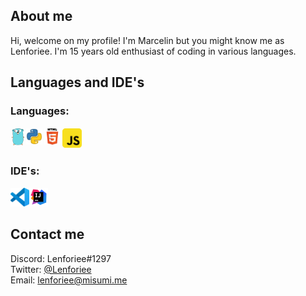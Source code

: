 ## About me
Hi, welcome on my profile!
I'm Marcelin but you might know me as Lenforiee.
I'm 15 years old enthusiast of coding in various languages.

## Languages and IDE's

### Languages:

<img style="padding: 1.5px" align="left" alt="Go" width="20px" src="https://raw.githubusercontent.com/Mempler/Mempler/master/assets//go.svg"/>
<img style="padding: 1.5px" align="left" alt="Python 3" width="26px" src="https://raw.githubusercontent.com/Mempler/Mempler/master/assets//py.svg"/>
<img style="padding: 1.5px" align="left" alt="HTML5" width="26px" src="https://raw.githubusercontent.com/Mempler/Mempler/master/assets//html5.svg"/>
<img style="padding: 1.5px" alt="Javascript" width="31px" src="https://raw.githubusercontent.com/Mempler/Mempler/master/assets//javascript.svg"/>


### IDE's:

<img align="left" alt="VSCode" width="30px" src="https://raw.githubusercontent.com/Mempler/Mempler/master/assets//visual-studio-code.svg"/>
<img alt="Atom" width="30px" src="https://raw.githubusercontent.com/Mempler/Mempler/master/assets//intellij-idea.svg"/>

## Contact me
Discord: Lenforiee#1297 \
Twitter: [@Lenforiee](https://twitter.com/Lenforiee) \
Email:   [lenforiee@misumi.me](mailto:lenforiee@misumi.me)
